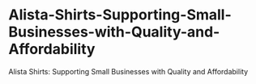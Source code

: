 # Alista-Shirts-Supporting-Small-Businesses-with-Quality-and-Affordability
Alista Shirts: Supporting Small Businesses with Quality and Affordability
